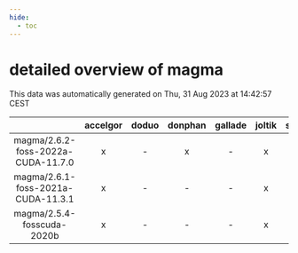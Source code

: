 ```yaml
---
hide:
  - toc
---
```


detailed overview of magma
==========================


This data was automatically generated on Thu, 31 Aug 2023 at 14:42:57 CEST  

| |accelgor|doduo|donphan|gallade|joltik|skitty|swalot|victini|
| :---: | :---: | :---: | :---: | :---: | :---: | :---: | :---: | :---: |
|magma/2.6.2-foss-2022a-CUDA-11.7.0|x|-|x|-|x|-|-|-|
|magma/2.6.1-foss-2021a-CUDA-11.3.1|x|-|-|-|x|-|-|-|
|magma/2.5.4-fosscuda-2020b|x|-|-|-|x|-|-|-|

